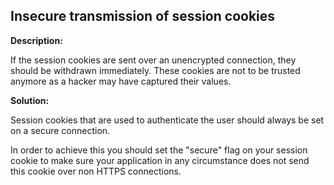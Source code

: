 
Insecure transmission of session cookies
-------

**Description:**

If the session cookies are sent over an unencrypted connection, 
they should be withdrawn immediately. 
These cookies are not to be trusted anymore as a hacker may have captured their values.


**Solution:**

Session cookies that are used to authenticate the user should always be set on a 
secure connection. 

In order to achieve this you should set the "secure" flag on your session cookie
to make sure your application in any circumstance does not send this cookie over non
HTTPS connections. 
	
